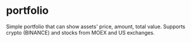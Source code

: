 # portfolio

Simple portfolio that can show assets' price, amount, total value.
Supports crypto (BINANCE) and stocks from MOEX and US exchanges.
